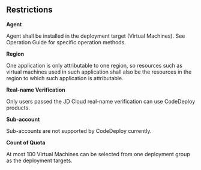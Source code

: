 ## Restrictions

**Agent**

Agent shall be installed in the deployment target (Virtual Machines). See Operation Guide for specific operation methods.

**Region**

One application is only attributable to one region, so resources such as virtual machines used in such application shall also be the resources in the region to which such application is attributable.

**Real-name Verification**

Only users passed the JD Cloud real-name verification can use CodeDeploy products.

**Sub-account**

Sub-accounts are not supported by CodeDeploy currently.

**Count of Quota**

At most 100 Virtual Machines can be selected from one deployment group as the deployment targets.
